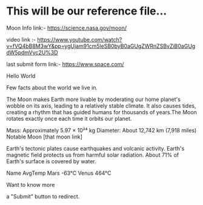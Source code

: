 # This will be our reference file...

Moon Info link:- https://science.nasa.gov/moon/

video link :- https://www.youtube.com/watch?v=fVQ4bB8M3wY&pp=ygUjam91cm5leSB0byB0aGUgZWRnZSBvZiB0aGUgdW5pdmVyc2U%3D

last submit form link:- https://www.space.com/

<!-- page story -->

Hello World

Few facts about the world we live in.

<!-- put the moon image -->
<!-- Moon description -->
The Moon makes Earth more livable by moderating our home planet's wobble on its axis, leading to a relatively stable climate. It also causes tides, creating a rhythm that has guided humans for thousands of years.The Moon rotates exactly once each time it orbits our planet.

<!-- about the Earth -->
Mass: Approximately 5.97 × 10²⁴ kg
Diameter: About 12,742 km (7,918 miles)
Notable Moon [that moon link]

<!-- iframe design; put the video frame-->

<!-- Few Facts about Earth -->
Earth's tectonic plates cause earthquakes and volcanic activity.
Earth's magnetic field protects us from harmful solar radiation.
About 71% of Earth's surface is covered by water.

<!-- create a table of showcase Planet's average temperature -->
Name       AvgTemp
Mars        -63°C
Venus       464°C

<!-- create a form, that redirects to the submit link -->
Want to know more

a "Submit" button to redirect.



